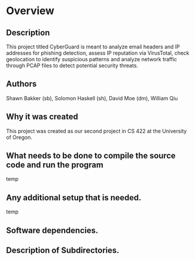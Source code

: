 # Overview

## Description
This project titled CyberGuard is meant to analyze email headers and IP addresses for phishing detection, assess IP reputation via VirusTotal, check geolocation to identify suspicious patterns and analyze network traffic through PCAP files to detect potential security threats.

## Authors
Shawn Bakker (sb), Solomon Haskell (sh), David Moe (dm), William Qiu

## Why it was created
This project was created as our second project in CS 422 at the University of Oregon.

## What needs to be done to compile the source code and run the program
temp

## Any additional setup that is needed.
temp

## Software dependencies.


## Description of Subdirectories.



